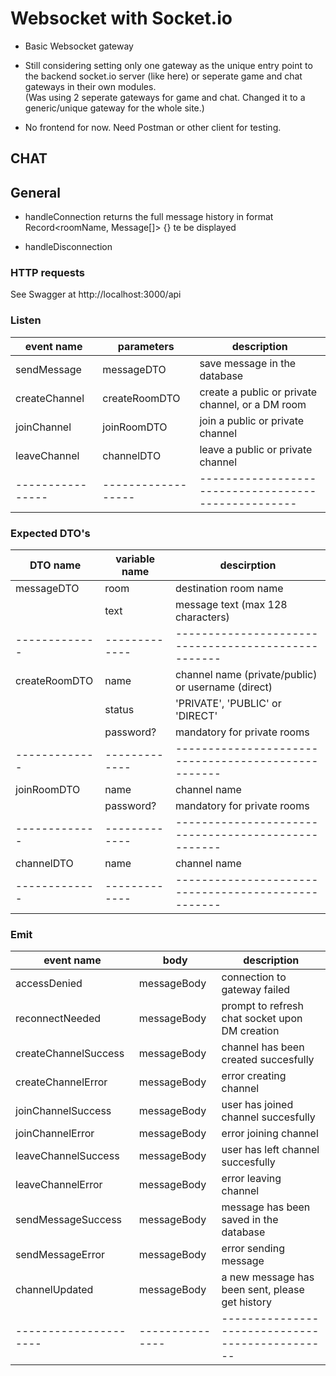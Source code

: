 # Websocket with Socket.io

- Basic Websocket gateway

- Still considering setting only one gateway as the unique entry point to the backend socket.io server (like here) or seperate game and chat gateways in their own modules.  
  (Was using 2 seperate gateways for game and chat. Changed it to a generic/unique gateway for the whole site.)

- No frontend for now. Need Postman or other client for testing.

## CHAT

## General

- handleConnection
	returns the full message history in format Record<roomName, Message[]> {} te be displayed

- handleDisconnection


### HTTP requests

See Swagger at http://localhost:3000/api


### Listen

| event name       | parameters  				| description        																	|
| ---------------- | ------------------ | --------------------------------------------------- |
|	sendMessage			 |	messageDTO				| save message in the database												|
| createChannel		 |	createRoomDTO			| create a public or private channel, or a DM room	  |
|	joinChannel			 |	joinRoomDTO				|	join a public or private channel										|
|	leaveChannel		 |	channelDTO				|	leave a public or private channel										|
| ---------------- | ------------------ | --------------------------------------------------- |



### Expected DTO's

| DTO name 			| variable name | descirption  																				|
| ------------- |	-------------	| --------------------------------------------------- |
|	messageDTO		| room					|	destination room name																|
|								| text					|	message text (max 128 characters)										|
| ------------- |	-------------	| --------------------------------------------------- |
|	createRoomDTO	| name					|	channel name (private/public) or username	(direct)	|
| 							|	status				|	'PRIVATE', 'PUBLIC' or 'DIRECT'						  				|
|								| password?			|	mandatory for private rooms													|
| ------------- |	-------------	| --------------------------------------------------- |
|	joinRoomDTO		| name					|	channel name 																				|
| 							|	password?			|	mandatory for private rooms								  				|
| ------------- |	-------------	| --------------------------------------------------- |
|	channelDTO		| name					|	channel name 																				|
| ------------- |	-------------	| --------------------------------------------------- |


### Emit

| event name       			| body            | description 																		|
| --------------------- | ---------------	| ----------------------------------------------- |
| accessDenied		 			| messageBody			| connection to gateway failed										|
| reconnectNeeded  			| messageBody		  | prompt to refresh chat socket upon DM creation	|
| createChannelSuccess	| messageBody			|	channel has been created succesfully						|
| createChannelError		| messageBody			|	error creating channel													|
| joinChannelSuccess		| messageBody			|	user has joined channel succesfully							|
| joinChannelError			| messageBody			|	error joining channel														|
| leaveChannelSuccess		| messageBody			|	user has left channel succesfully								|
| leaveChannelError			| messageBody			|	error leaving channel														|
| sendMessageSuccess		| messageBody			|	message has been saved in the database					|
| sendMessageError			| messageBody			|	error sending message														|
| channelUpdated				| messageBody			|	a new message has been sent, please get history	|
| --------------------- | ---------------	| ----------------------------------------------- |

